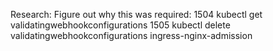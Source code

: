 Research:
Figure out why this was required:
 1504  kubectl get validatingwebhookconfigurations
 1505  kubectl delete validatingwebhookconfigurations ingress-nginx-admission